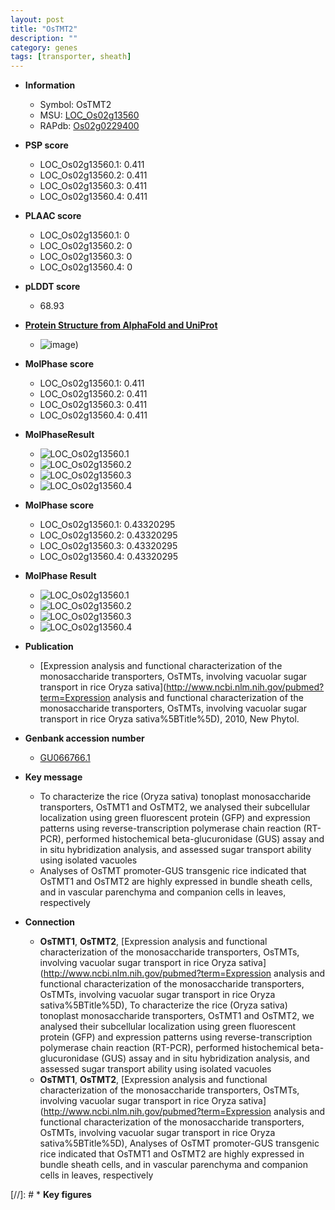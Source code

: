 ```yaml
---
layout: post
title: "OsTMT2"
description: ""
category: genes
tags: [transporter, sheath]
---
```


* **Information**  
    + Symbol: OsTMT2  
    + MSU: [LOC_Os02g13560](http://rice.plantbiology.msu.edu/cgi-bin/ORF_infopage.cgi?orf=LOC_Os02g13560)  
    + RAPdb: [Os02g0229400](http://rapdb.dna.affrc.go.jp/viewer/gbrowse_details/irgsp1?name=Os02g0229400)  

* **PSP score**  
    + LOC_Os02g13560.1: 0.411 
    + LOC_Os02g13560.2: 0.411 
    + LOC_Os02g13560.3: 0.411 
    + LOC_Os02g13560.4: 0.411 

* **PLAAC score**  
    + LOC_Os02g13560.1: 0 
    + LOC_Os02g13560.2: 0 
    + LOC_Os02g13560.3: 0 
    + LOC_Os02g13560.4: 0 

* **pLDDT score**
    + 68.93

* **[Protein Structure from AlphaFold and UniProt](https://www.uniprot.org/uniprotkb/Q6H536/entry#structure)**
    + ![image](https://ricepsp.github.io/images/Q6/AF-Q6H536-F1.png))

* **MolPhase score**
    + LOC_Os02g13560.1: 0.411
    + LOC_Os02g13560.2: 0.411
    + LOC_Os02g13560.3: 0.411
    + LOC_Os02g13560.4: 0.411

* **MolPhaseResult**
    + ![LOC_Os02g13560.1](https://ricepsp.github.io/pictures/LOC_Os02g/LOC_Os02g13560.1.png)
    + ![LOC_Os02g13560.2](https://ricepsp.github.io/pictures/LOC_Os02g/LOC_Os02g13560.2.png)
    + ![LOC_Os02g13560.3](https://ricepsp.github.io/pictures/LOC_Os02g/LOC_Os02g13560.3.png)
    + ![LOC_Os02g13560.4](https://ricepsp.github.io/pictures/LOC_Os02g/LOC_Os02g13560.4.png)

* **MolPhase score**
    + LOC_Os02g13560.1: 0.43320295
    + LOC_Os02g13560.2: 0.43320295
    + LOC_Os02g13560.3: 0.43320295
    + LOC_Os02g13560.4: 0.43320295

* **MolPhase Result**
    + ![LOC_Os02g13560.1](https://304243504.github.io/Pictures/LOC_Os02g/LOC_Os02g13560.1.png)
    + ![LOC_Os02g13560.2](https://304243504.github.io/Pictures/LOC_Os02g/LOC_Os02g13560.2.png)
    + ![LOC_Os02g13560.3](https://304243504.github.io/Pictures/LOC_Os02g/LOC_Os02g13560.3.png)
    + ![LOC_Os02g13560.4](https://304243504.github.io/Pictures/LOC_Os02g/LOC_Os02g13560.4.png)

* **Publication**  
    + [Expression analysis and functional characterization of the monosaccharide transporters, OsTMTs, involving vacuolar sugar transport in rice Oryza sativa](http://www.ncbi.nlm.nih.gov/pubmed?term=Expression analysis and functional characterization of the monosaccharide transporters, OsTMTs, involving vacuolar sugar transport in rice Oryza sativa%5BTitle%5D), 2010, New Phytol.

* **Genbank accession number**  
    + [GU066766.1](http://www.ncbi.nlm.nih.gov/nuccore/GU066766.1)

* **Key message**  
    + To characterize the rice (Oryza sativa) tonoplast monosaccharide transporters, OsTMT1 and OsTMT2, we analysed their subcellular localization using green fluorescent protein (GFP) and expression patterns using reverse-transcription polymerase chain reaction (RT-PCR), performed histochemical beta-glucuronidase (GUS) assay and in situ hybridization analysis, and assessed sugar transport ability using isolated vacuoles
    + Analyses of OsTMT promoter-GUS transgenic rice indicated that OsTMT1 and OsTMT2 are highly expressed in bundle sheath cells, and in vascular parenchyma and companion cells in leaves, respectively

* **Connection**  
    + __OsTMT1__, __OsTMT2__, [Expression analysis and functional characterization of the monosaccharide transporters, OsTMTs, involving vacuolar sugar transport in rice Oryza sativa](http://www.ncbi.nlm.nih.gov/pubmed?term=Expression analysis and functional characterization of the monosaccharide transporters, OsTMTs, involving vacuolar sugar transport in rice Oryza sativa%5BTitle%5D), To characterize the rice (Oryza sativa) tonoplast monosaccharide transporters, OsTMT1 and OsTMT2, we analysed their subcellular localization using green fluorescent protein (GFP) and expression patterns using reverse-transcription polymerase chain reaction (RT-PCR), performed histochemical beta-glucuronidase (GUS) assay and in situ hybridization analysis, and assessed sugar transport ability using isolated vacuoles
    + __OsTMT1__, __OsTMT2__, [Expression analysis and functional characterization of the monosaccharide transporters, OsTMTs, involving vacuolar sugar transport in rice Oryza sativa](http://www.ncbi.nlm.nih.gov/pubmed?term=Expression analysis and functional characterization of the monosaccharide transporters, OsTMTs, involving vacuolar sugar transport in rice Oryza sativa%5BTitle%5D), Analyses of OsTMT promoter-GUS transgenic rice indicated that OsTMT1 and OsTMT2 are highly expressed in bundle sheath cells, and in vascular parenchyma and companion cells in leaves, respectively

[//]: # * **Key figures**  


